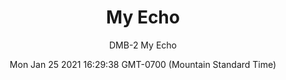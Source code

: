 ---
category: "wall_covering"
date: "Mon Jan 25 2021 16:29:38 GMT-0700 (Mountain Standard Time)"
description: "null"
designer: "Domenica Brockman"
href: "https://www.areaenvironments.com/domenica-brockman"
image_primary: "./img/DMB_MyEcho_Repeat.jpg"
image_secondary: "./img/DMB_My+Echo_Installation.jpg"
image_thumb: "./img/Domenica+Brockman.png"
manufacturer: "Area Environments"
slug: "/manufacturers/area_environments/wall_covering/my_echo"
subtitle: "DMB-2 My Echo"
tags:
  - "area_environments"
  - "wall_covering"
title: "My Echo"
---